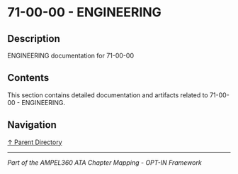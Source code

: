 # 71-00-00 - ENGINEERING

## Description

ENGINEERING documentation for 71-00-00

## Contents

This section contains detailed documentation and artifacts related to 71-00-00 - ENGINEERING.

## Navigation

[↑ Parent Directory](../README.md)

---

*Part of the AMPEL360 ATA Chapter Mapping - OPT-IN Framework*
